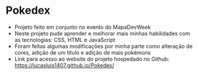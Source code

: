 # Pokedex
- Projeto feito em conjunto no evento do MapaDevWeek
- Neste projeto pude aprender e melhorar mais minhas habilidades com as tecnologias: CSS, HTML e JavaScript
- Foram feitas algumas modificações por minha parte como alteração de cores, adição de um titulo e adição de mais pokémons
- Link para acesso ao website do projeto hospedado no Github: https://lucasluis1407.github.io/Pokedex/
